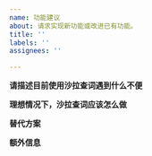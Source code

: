 ```yaml
---
name: 功能建议
about: 请求实现新功能或改进已有功能。
title: ''
labels: ''
assignees: ''

---
```


<!--
反馈前请确保已阅读
反馈前请确保已阅读
反馈前请确保已阅读

- 使用说明： https://saladict.crimx.com/manual.html
- 常见问题以及答复： https://saladict.crimx.com/q&a.html
- 在 issues 页面搜索你的问题，很可能已被解决。

请根据模板描述问题，以便别人理解、定位和解决问题。
请根据模板描述问题，以便别人理解、定位和解决问题。
请根据模板描述问题，以便别人理解、定位和解决问题。
-->

<!-- 这是隐藏的信息 -->
<!-- 👆这样括起来的信息将被隐藏，填写时注意不要写在里面，也可以整个删掉无所谓。 -->

**请描述目前使用沙拉查词遇到什么不便**
<!-- 清晰描述使用过程中遇到的问题 -->



**理想情况下，沙拉查词应该怎么做**
<!-- 清晰描述期待发生的行为 -->



**替代方案**
<!-- 如果你已经有了能用的替代方案，或者对沙拉查词具体如何实现有建议 -->



**额外信息**
<!-- 更多有助于理解问题的描述和资料 -->


